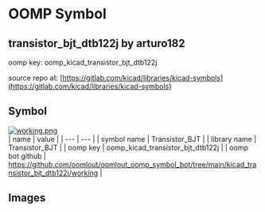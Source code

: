 # OOMP Symbol  
## transistor_bjt_dtb122j  by arturo182  
  
oomp key: oomp_kicad_transistor_bjt_dtb122j  
  
source repo at: [https://gitlab.com/kicad/libraries/kicad-symbols](https://gitlab.com/kicad/libraries/kicad-symbols)  
## Symbol  
  
[![working.png](working_600.png)](working.png)  
| name | value | 
| --- | --- | 
| symbol name | Transistor_BJT | 
| library name | Transistor_BJT | 
| oomp key | oomp_kicad_transistor_bjt_dtb122j | 
| oomp bot github | https://github.com/oomlout/oomlout_oomp_symbol_bot/tree/main/kicad_transistor_bjt_dtb122j/working | 
## Images  
